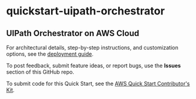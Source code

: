 # quickstart-uipath-orchestrator
## UIPath Orchestrator on AWS Cloud

For architectural details, step-by-step instructions, and customization options, see the [deployment guide](https://fwd.aws/gnRVW).

To post feedback, submit feature ideas, or report bugs, use the **Issues** section of this GitHub repo. 

To submit code for this Quick Start, see the [AWS Quick Start Contributor's Kit](https://aws-quickstart.github.io/).
